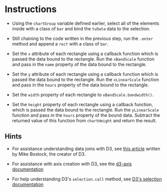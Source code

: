 # Instructions

* Using the `chartGroup` variable defined earlier, select all of the elements inside with a class of `bar` and bind the `tvData` data to the selection.

* Still chaining to the code written in the previous step, run the `.enter` method and append a `rect` with a class of `bar`.

* Set the `x` attribute of each rectangle using a callback function which is passed the data bound to the rectangle. Run the `xBandScale` function and pass in the `name` property of the data bound to the rectangle.

* Set the `y` attribute of each rectangle using a callback function which is passed the data bound to the rectangle. Run the `xLinearScale` function and pass in the `hours` property of the data bound to the rectangle.

* Set the `width` property of each rectangle to `xBandScale.bandwidth()`.

* Set the `height` property of each rectangle using a callback function, which is passed the data bound to the rectangle. Run the `yLinearScale` function and pass in the `hours` property of the bound data. Subtract the returned value of this function from `chartHeight` and return the result.

## Hints

* For assistance understanding data joins with D3, see [this article](https://bost.ocks.org/mike/join/) written by Mike Bostock, the creator of D3.

* For assistance with axis creation with D3, see the [d3-axis documentation](https://github.com/d3/d3-axis)

* For help understanding D3's `selection.call` method, see [D3's selection documentation](https://github.com/d3/d3-selection/blob/master/README.md#selection_call)
